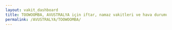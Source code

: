 ```yaml
---
layout: vakit_dashboard
title: TOOWOOMBA, AVUSTRALYA için iftar, namaz vakitleri ve hava durumu - ilçe/eyalet seç
permalink: /AVUSTRALYA/TOOWOOMBA/
---
```


<script type="text/javascript">
  var GLOBAL_COUNTRY = 'AVUSTRALYA';
  var GLOBAL_CITY = 'TOOWOOMBA';
  var GLOBAL_STATE = '';
  var lat = 72;
  var lon = 21;
</script>
